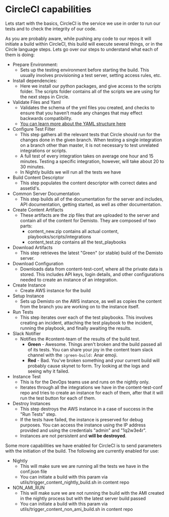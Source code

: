 # CircleCI capabilities 

Lets start with the basics, CircleCI is the service we use in order to run our tests and to check the integrity of our code.

As you are probably aware, while pushing any code to our repos it will initiate a build within CircleCI, this build will execute several things, or in the Circle language steps.
Lets go over our steps to understand what each of them is doing:
- Prepare Environment:
    - Sets up the testing environment before starting the build. This usually involves provisioning a test server, setting access rules, etc.
- Install dependencies:
    - Here we install our python packages, and give access to the scripts folder. The scripts folder contains all of the scripts we are using for the next steps in Circle.
- Validate Files and Yaml
    - Validates the schema of the yml files you created, and checks to ensure that you haven’t made any changes that may effect backwards compatibility.
    - [You can learn more about the YAML structure here](/documentation/yaml-file-integration)
- Configure Test Filter
    - This step gathers all the relevant tests that Circle should run for the changes done in the given branch. When testing a single integration on a branch other than master, it is not necessary to test unrelated integrations or scripts.
    - A full test of every integration takes on average one hour and 15 minutes. Testing a specific integration, however, will take about 20 to 30 minutes.
    - In Nightly builds we will run all the tests we have
- Build Content Descriptor
    - This step populates the content descriptor with correct dates and assetId's.
- Common Server Documentation
    - This step builds all of the documentation for the server and includes, API documentation, getting started, as well as other documentation.
- Create Content Artifacts
    - These artifacts are the zip files that are uploaded to the server and contain all of the content for Demisto. They are composed of two parts:
        - content_new.zip contains all actual content, playbooks/scripts/integrations
        - content_test.zip contains all the test_playbooks
- Download Artifacts
    - This step retrieves the latest "Green" (or stable) build of the Demisto server.
- Download Configuration
    - Downloads data from content-test-conf, where all the private data is stored. This includes API keys, login details, and other configurations needed to create an instance of an integration.
- Create Instance
    - Create AWS instance for the build
- Setup Instance
    - Sets up Demisto on the AWS instance, as well as copies the content from the branch you are working on to the instance itself.
- Run Tests
    - This step iterates over each of the test playbooks. This involves creating an incident, attaching the test playbook to the incident, running the playbook, and finally awaiting the results.
- Slack Notifier
    - Notifies the #content-team of the results of the build test.
        - **Green** - Awesome. Things aren't broken and the build passed all of its tests. You can share your joy in the content team slack channel with the ```:green-build:``` Anar emoji.
        - **Red** - Bad. You've broken something and your current build will probably cause skynet to form. Try looking at the logs and seeing why it failed.
- Instance Test
    - This is for the DevOps teams use and runs on the nightly only.
    - Iterates through all the integrations we have in the content-test-conf repo and tries to create an instance for each of them, after that it will run the test button for each of them. 
- Destroy Instances
    - This step destroys the AWS instance in a case of success in the "Run Tests" step.
    - If the tests have failed, the instance is preserved for debug purposes. You can access the instance using the IP address provided and using the credentials "admin" and "1q2w3e4r".
    - Instances are not persistent and **will be destroyed**.


Some more capabilities we have enabled for CircleCI is to send parameters with the initiation of the build. The following are currently enabled for use:
- Nightly
    - This will make sure we are running all the tests we have in the conf.json file
    - You can initiate a build with this param via utils/trigger_content_nightly_build.sh in content repo
- NON_AMI_RUN
    - This will make sure we are not running the build with the AMI created in the nightly process but with the latest server build passed
    - You can initiate a build with this param via utils/trigger_content_non_ami_build.sh in content repo
